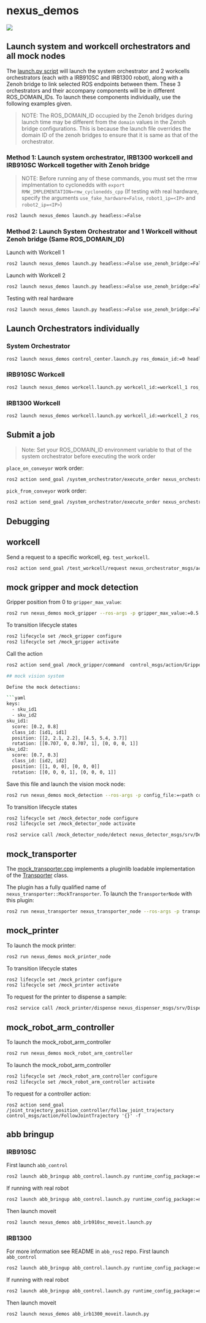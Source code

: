 # nexus_demos

![](../docs/media/nexus_demo.png)

## Launch system and workcell orchestrators and all mock nodes
The [launch.py script](launch/launch.py) will launch the system orchestrator and 2 workcells orchestrators (each with a IRB910SC and IRB1300 robot), along with a Zenoh bridge to link selected ROS endpoints between them. These 3 orchestrators and their accompany components will be in different ROS_DOMAIN_IDs. To launch these components individually, use the following examples given.

>NOTE: The ROS_DOMAIN_ID occupied by the Zenoh bridges during launch time may be different from the `domain` values in the Zenoh bridge configurations. This is because the launch file overrides the domain ID of the zenoh bridges to ensure that it is same as that of the orchestrator.

### Method 1: Launch system orchestrator, IRB1300 workcell and IRB910SC Workcell together with Zenoh bridge
> NOTE: Before running any of these commands, you must set the rmw implmentation to cyclonedds with
`export RMW_IMPLEMENTATION=rmw_cyclonedds_cpp`
(If testing with real hardware, specify the arguments `use_fake_hardware=False`, `robot1_ip=<IP>` and `robot2_ip=<IP>`)
```bash
ros2 launch nexus_demos launch.py headless:=False
```

### Method 2: Launch System Orchestrator and 1 Workcell without Zenoh bridge (Same ROS_DOMAIN_ID)
Launch with Workcell 1
```bash
ros2 launch nexus_demos launch.py headless:=False use_zenoh_bridge:=False run_workcell_1:=true run_workcell_2:=false
```

Launch with Workcell 2
```bash
ros2 launch nexus_demos launch.py headless:=False use_zenoh_bridge:=False run_workcell_1:=false run_workcell_2:=true
```

Testing with real hardware
```bash
ros2 launch nexus_demos launch.py headless:=False use_zenoh_bridge:=False run_workcell_1:=True run_workcell_2:=False use_fake_hardware:=False robot1_ip:=<IP_ADDR>
```

## Launch Orchestrators individually

### System Orchestrator
```bash
ros2 launch nexus_demos control_center.launch.py ros_domain_id:=0 headless:=False
```

### IRB910SC Workcell
```bash
ros2 launch nexus_demos workcell.launch.py workcell_id:=workcell_1 ros_domain_id:=1 support_package:=abb_irb910sc_support robot_xacro_file:=irb910sc_3_45.xacro moveit_config_package:=abb_irb910sc_3_45_moveit_config controllers_file:=abb_irb910sc_controllers.yaml moveit_config_file:=abb_irb910sc_3_45.srdf.xacro tf_publisher_launch_file:=irb910sc_tf.launch.py planner_config_package:=nexus_demos planner_config_file:=irb910sc_planner_params.yaml sku_detection_params_file:=irb910sc_detection.yaml zenoh_config_file:=workcell_1.json5 headless:=False
```

### IRB1300 Workcell
```bash
ros2 launch nexus_demos workcell.launch.py workcell_id:=workcell_2 ros_domain_id:=2 support_package:=abb_irb1300_support robot_xacro_file:=irb1300_10_115.xacro moveit_config_package:=abb_irb1300_10_115_moveit_config controllers_file:=abb_irb1300_controllers.yaml moveit_config_file:=abb_irb1300_10_115.srdf.xacro tf_publisher_launch_file:=irb1300_tf.launch.py sku_detection_params_file:=irb1300_detection.yaml zenoh_config_file:=workcell_2.json5 headless:=False
```

## Submit a job

> Note: Set your ROS_DOMAIN_ID environment variable to that of the system orchestrator before executing the work order

`place_on_conveyor` work order:
```bash
ros2 action send_goal /system_orchestrator/execute_order nexus_orchestrator_msgs/action/ExecuteWorkOrder "{order: {work_order_id: '23', work_order: '$(cat config/place_on_conveyor.json)'}}"
```

`pick_from_conveyor` work order:
```bash
ros2 action send_goal /system_orchestrator/execute_order nexus_orchestrator_msgs/action/ExecuteWorkOrder "{order: {work_order_id: '24', work_order: '$(cat config/pick_from_conveyor.json)'}}"
```

## Debugging

## workcell

Send a request to a specific workcell, eg. `test_workcell`.

```bash
ros2 action send_goal /test_workcell/request nexus_orchestrator_msgs/action/WorkcellTask "$(cat config/workcell_task.yaml)" -f
```

## mock gripper and mock detection

Gripper position from 0 to `gripper_max_value`:

```bash
ros2 run nexus_demos mock_gripper --ros-args -p gripper_max_value:=0.5
```

To transition lifecycle states
```bash
ros2 lifecycle set /mock_gripper configure
ros2 lifecycle set /mock_gripper activate
```

Call the action

```bash
ros2 action send_goal /mock_gripper/command  control_msgs/action/GripperCommand "{command: {position: 0.42}}" -f

## mock vision system

Define the mock detections:

```yaml
keys:
  - sku_id1
  - sku_id2
sku_id1:
  score: [0.2, 0.8]
  class_id: [id1, id1]
  position: [[2, 2.1, 2.2], [4.5, 5.4, 3.7]]
  rotation: [[0.707, 0, 0.707, 1], [0, 0, 0, 1]]
sku_id2:
  score: [0.7, 0.3]
  class_id: [id2, id2]
  position: [[1, 0, 0], [0, 0, 0]]
  rotation: [[0, 0, 0, 1], [0, 0, 0, 1]]
```

Save this file and launch the vision mock node:

```bash
ros2 run nexus_demos mock_detection --ros-args -p config_file:=<path config file>
```

To transition lifecycle states
```bash
ros2 lifecycle set /mock_detector_node configure
ros2 lifecycle set /mock_detector_node activate
```

```bash
ros2 service call /mock_detector_node/detect nexus_detector_msgs/srv/Detect '{id: "sku_id1"}'
```

## mock_transporter
The [mock_transporter.cpp](src/mock_transporter.cpp) implements a pluginlib
loadable implementation of the [Transporter](../nexus_transporter/include/nexus_transporter/Transporter.hpp) class.

The plugin has a fully qualified name of `nexus_transporter::MockTransporter`.
To launch the `TransporterNode` with this plugin:
```bash
ros2 run nexus_transporter nexus_transporter_node --ros-args -p transporter_plugin:=nexus_transporter::MockTransporter
```

## mock_printer
To launch the mock printer:
```bash
ros2 run nexus_demos mock_printer_node
```

To transition lifecycle states
```bash
ros2 lifecycle set /mock_printer configure
ros2 lifecycle set /mock_printer activate
```

To request for the printer to dispense a sample:
```bash
ros2 service call /mock_printer/dispense nexus_dispenser_msgs/srv/Dispense '{}'
```

## mock_robot_arm_controller
To launch the mock_robot_arm_controller
```bash
ros2 run nexus_demos mock_robot_arm_controller
```

To launch the mock_robot_arm_controller
```bash
ros2 lifecycle set /mock_robot_arm_controller configure
ros2 lifecycle set /mock_robot_arm_controller activate
```

To request for a controller action:
```
ros2 action send_goal /joint_trajectory_position_controller/follow_joint_trajectory control_msgs/action/FollowJointTrajectory '{}' -f
```

## abb bringup

### IRB910SC

First launch `abb_control`
```bash
ros2 launch abb_bringup abb_control.launch.py runtime_config_package:=nexus_demos description_package:=abb_irb910sc_support description_file:=irb910sc_3_45.xacro launch_rviz:=false moveit_config_package:=abb_irb910sc_3_45_moveit_config use_fake_hardware:=true controllers_file:=abb_irb910sc_controllers.yaml
```

If running with real robot
```bash
ros2 launch abb_bringup abb_control.launch.py runtime_config_package:=nexus_demos description_package:=abb_irb910sc_support description_file:=irb910sc_3_45.xacro launch_rviz:=false moveit_config_package:=abb_irb910sc_3_45_moveit_config use_fake_hardware:=true controllers_file:=abb_irb910sc_controllers.yaml use_fake_hardware:=false rws_ip:=<ROBOTSTUDIO_IP>
```

Then launch moveit
```bash
ros2 launch nexus_demos abb_irb910sc_moveit.launch.py
```

### IRB1300

For more information see README in `abb_ros2` repo.
First launch `abb_control`
```bash
ros2 launch abb_bringup abb_control.launch.py runtime_config_package:=nexus_demos description_package:=abb_irb1300_support description_file:=irb1300_10_115.xacro launch_rviz:=false moveit_config_package:=abb_irb1300_10_115_moveit_config use_fake_hardware:=true controllers_file:=abb_irb1300_controllers.yaml
```

If running with real robot
```bash
ros2 launch abb_bringup abb_control.launch.py runtime_config_package:=nexus_demos description_package:=abb_irb1300_support description_file:=irb1300_10_115.xacro launch_rviz:=false moveit_config_package:=abb_irb1300_10_114_moveit_config use_fake_hardware:=true controllers_file:=abb_irb1300_controllers.yaml use_fake_hardware:=false rws_ip:=<ROBOTSTUDIO_IP>
```

Then launch moveit
```bash
ros2 launch nexus_demos abb_irb1300_moveit.launch.py
```
